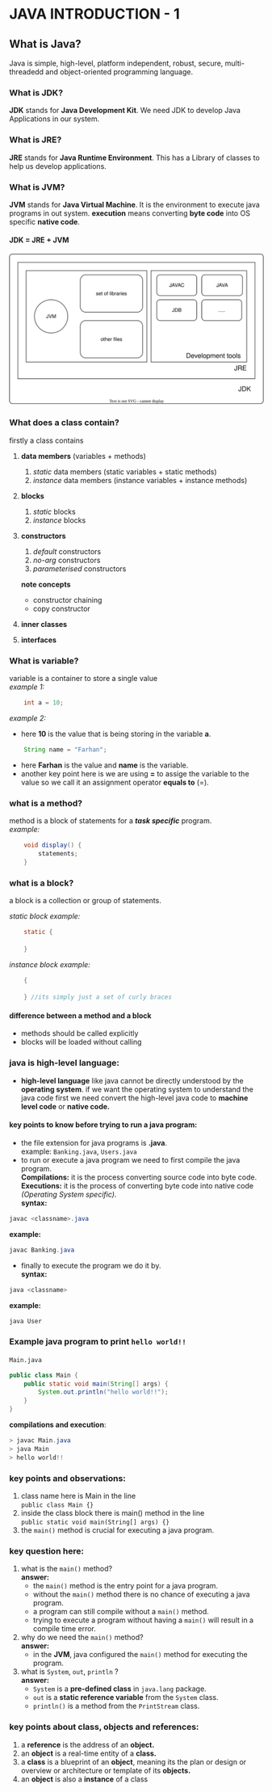 # JAVA INTRODUCTION - 1  
## What is Java?  
Java is simple, high-level, platform independent, robust, secure, multi-threadedd and object-oriented programming language.

### What is JDK?  
**JDK** stands for **Java Development Kit**. We need JDK to develop Java Applications in our system.  
### What is JRE?  
**JRE** stands for **Java Runtime Environment**. This has a Library of classes to help us develop applications.  
### What is JVM?  
**JVM** stands for **Java Virtual Machine**. It is the environment to execute java programs in out system. **execution** means converting **byte code** into OS specific **native code**.  
#### JDK = JRE + JVM  
![java structure](./assets/architecture.svg)  
### What does a class contain?
firstly a  class contains 
1. **data members** (variables + methods)
    1. *static* data members (static variables + static methods)
    2. *instance* data members (instance variables + instance methods)
2. **blocks**
    1. *static* blocks
    2. *instance* blocks
3. **constructors**
    1. *default* constructors
    2. *no-arg* constructors 
    3. *parameterised* constructors

    **note concepts**
    - constructor chaining
    - copy constructor
4. **inner classes**
5. **interfaces**  
### What is variable?
variable is a container to store a single value  
*example 1:*
```java
    int a = 10;
```  
*example 2:*
- here **10** is the value that is being storing in the variable **a**.
```java
    String name = "Farhan";
```
- here **Farhan** is the value and **name** is the variable.
- another key point here is we are using **=** to assige the variable to the value so we call it an assignment operator **equals to** (=).  
### what is a method?
method is a block of statements for a ***task specific*** program.  
*example:*
```java
    void display() {
        statements;
    }
```  
### what is a block?
a block is a collection or group of statements.

*static block example:*
```java
    static {

    }
```  
*instance block example:*
```java
    {
        
    } //its simply just a set of curly braces 
```  
#### difference between a method and a block 
- methods should be called explicitly
- blocks will be loaded without calling  
### java is high-level language:
- **high-level language** like java cannot be directly understood by the **operating system**. if we want the operating system to understand the java code first we need convert the high-level java code to **machine level code** or **native code.**  

#### key points to know before trying to run a java program:
- the file extension for java programs is **.java**.  
example: ```Banking.java```, ```Users.java``` 
- to run or execute a java program we need to first compile the java program.  
**Compilations:** it is the process converting source code into byte code.  
**Executions:** it is the process of converting byte code into native code *(Operating System specific)*.  
**syntax:**  
```java
javac <classname>.java
```
**example:**
```java
javac Banking.java
```  
- finally to execute the program we do it by.  
**syntax:**
```java
java <classname>
```  
**example:**
```java
java User
```

### Example java program to print `hello world!!`  
`Main.java`
```java
public class Main {
    public static void main(String[] args) {
        System.out.println("hello world!!");
    }
}
```

**compilations and execution**:
```java
> javac Main.java
> java Main
> hello world!!
```  
### key points and observations: 
1. class name here is Main in the line  
`public class Main {}`
2. inside the class block there is main() method in the line  
`public static void main(String[] args) {}` 
3. the `main()` method is crucial for executing a java program.

### key question here:  
1. what is the `main()` method?  
**answer:**  
    - the `main()` method is the entry point for a java program.   
    - without the `main()` method there is no chance of executing a java program.  
    - a program can still compile without a `main()` method.  
    - trying to execute a program without having a `main()` will result in a compile time error.  
2. why do we need the `main()` method?  
**answer:**
    - in the **JVM**, java configured the `main()` method for executing the program. 
3. what is  `System`, `out`, `println` ?  
**answer:**
    - `System` is a **pre-defined class** in `java.lang` package.
    - `out` is a **static reference variable** from the `System` class.
    - `println()` is a method from the `PrintStream` class.

### key points about class, objects and references:
1. a **reference** is the address of an **object.**
2. an **object** is a real-time entity of a **class.** 
3. a **class** is a blueprint of an **object**, meaning its the plan or design or overview or architecture or template of its **objects.** 
4. an **object** is also a **instance** of a class



